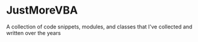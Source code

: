 # JustMoreVBA
A collection of code snippets, modules, and classes that I've collected and written over the years
